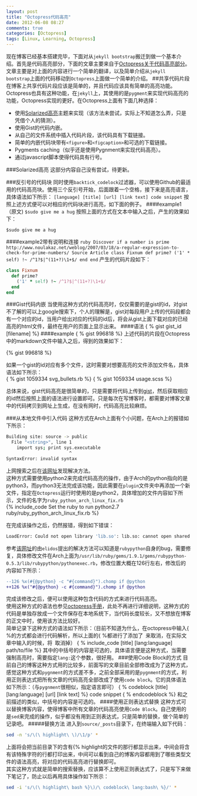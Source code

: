 ```yaml
---
layout: post
title: "Octopress代码高亮"
date: 2012-06-08 08:27
comments: true
categories: [Octopress]
tags: [Linux, Learning, Octopress]
---
```


现在博客已经基本搭建完毕，下面对从`jekyll bootstrap`搬迁到做一个基本介绍。首先是代码高亮部分，下面的文章主要来自于[Octopress关于代码高亮部分][lab1]。文章主要是对上面的内容进行一个简单的翻译，以及简单介绍从`jekyll bootstrap`上面的代码移动到`Octopress`上面做一个简单的介绍。
##共享代码片段
在博客上共享代码片段应该是简单的，并且代码应该具有简单的高亮功能。Octopress也具有这种功能，在`jekyll`上，其使用的是`pygment`来实现代码高亮的功能，Octopress实现的更好。在Octopress上面有下面几种选择：   

* 使用[Solarized高亮][lab2]主题来实现（该方法未尝试，实际上不知道怎么弄，只是凭借个人的猜测）。
* 使用Gist的代码内嵌。
* 从自己的文件系统中插入代码片段，该代码具有下载链接。
* 简单的内嵌代码块带有`<figure>`和`<figcaption>`和可选的下载链接。
* Pygments caching（似乎还是使用Pygnment来实现代码高亮）。
* 通过javascript脚本使得代码具有行号。

<!--more-->
###Solarized高亮
这部分内容自己没有尝试，待更新。

###反引号的代码块
同时使用`backtick_codelock`过滤器，可以使用Github的最适用的代码高亮块。使用三个反引号开始，后面跟着一个空格，接下来是高亮语言，具体语法如下所示：
      ``` [language] [title] [url] [link text]
      code snippet
      ```
按照上述方式便可以对相应的代码块进行高亮，如下面的例子。
####example1（原文)
     ```
     $sudo give me a hug
     ```
按照上面的方式在文本中输入之后，产生的效果如下：
```
$sudo give me a hug
```
####example2带有说明和连接
     ``` ruby Discover if a number is prime http://www.noulakaz.net/weblog/2007/03/18/a-regular-expression-to-check-for-prime-numbers/ Source Article
     class Fixnum
       def prime?
         ('1' * self) !~ /^1?$|^(11+?)\1+$/
       end
     end
     ```
产生的代码片段如下：
``` ruby Discover if a number is prime http://www.noulakaz.net/weblog/2007/03/18/a-regular-expression-to-check-for-prime-numbers/ Source Article
class Fixnum
  def prime?
    ('1' * self) !~ /^1?$|^(11+?)\1+$/
  end
end
```

###Gist代码内嵌
当使用这种方式的代码高亮时，仅仅需要的是gist的id，对gist不了解的可以上google搜索下，个人的理解是，gist对每段用户上传的代码段都会有一个对应的id，当用户给出对应的代码的id后，将会从gist上面下载对应的已经高亮的html文件，最终在用户的页面上显示出来。
####语法
     { % gist gist_id [filename] %}
####example
     { % gist 996818 %}
上述代码的片段在Octopress中的markdown文件中输入之后，得到的效果如下：  

{% gist 996818 %}

如果一个gist的id对应有多个文件，这时需要对想要高亮的文件添加文件名，具体语法如下所示：   
      { % gist 1059334 svg_bullets.rb %}
      { % gist 1059334 usage.scss %}

总体来说，gist代码高亮是很简单的，只是需要将代码上传到[gist][lab3]，然后获取相应的id然后按照上面的语法进行设置即可。只是每次在写博客时，都需要对博客文章中的代码拷贝到网址上生成，在没有网时，代码高亮比较麻烦。

###从本地文件中引入代码
这种方式在Arch上面有个小问题，在Arch上的报错如下所示：  
``` bash Arch error
Building site: source -> public
  File "<string>", line 1
    import sys; print sys.executable
                        ^
SyntaxError: invalid syntax
```
上网搜索之后在[该网址][lab4]发现解决方法。   
这种方式需要使用python2来完成代码高亮的操作，由于Arch的python指向的是python3，而python3无法完成该功能，因此需要在`plugin`文件夹中再添加一个新文件，指定在`Octopress`运行时使用的是python2，具体增加的文件内容如下所示，文件的名字为`ruby_python_arch_linux_fix.rb`  
{% include_code Set the ruby to run python2.7 ruby/ruby_python_arch_linux_fix.rb %}

在完成该操作之后，仍然报错，得到如下错误：  
``` bash Error message
LoadError: Could not open library 'lib.so': lib.so: cannot open shared object file: No such file or directory
```
参考[该网址][lab5]的由`elidos`提出的解决方法可以知道是`rubypython`自身的bug，需要修复，具体修改文件在Arch上面为`/usr/lib/ruby/gems/1.9.1/gems/rubypython-0.5.3/lib/rubypython/pythonexec.rb`，修改位置大概在126行左右，修改后的内容如下所示：
```diff fix the rubypython bug
--126 %x(#{@python} -c "#{command}").chomp if @python
++126 %x("#{@python} -c #{command}").chomp if @python
```
完成该修改之后，便可以使用这种包含代码的方式来进行代码高亮。   
使用这种方式的语法也参见[octopress手册][lab1]，此处不再进行详细说明，这种方式的代码是单独存放成一个文件保存在本地系统下，当代码长度较长，又不想放在博客的正文中时，使用该方法比较好。  
简单记录下这种方式的语法如下所示：（目前不知道为什么，在octopress中输入\{ %的方式都会进行代码解析，所以上面的\{ %都进行了添加了` `来取消，在实际文章中输入的时候，将` `取消掉）
    { % include_code [title] [lang:language] path/to/file %}
其中的中括号的内容是可选的，具体语言便是这种方式，当需要强制高亮时，需要指定`lang:`这个参数，很好用。
###使用Code Block的方式
目前自己的博客这种方式用的比较多，前面写的文章目前全部修改成为了这种方式，感觉这种方式和`pygnment`的方式差不多，之前全部采用的是`pygnment`的方式，利用正则表达式把所有文章的代码高亮全部改成了使用`code block`。它的具体语法如下所示：（与`pygnment`很相似，指定语言即可）
      { % codeblock [title] [lang:language] [url] [link text] %}
      code snippet
      { % endcodeblock %}
和之前描述的类似，中括号的内容是可选的。
####使用正则表达式替换
这种方式可以替换博客内容，使得博客中所有文章的代码高亮使用`Code Block`。自己使用的是`sed`来完成的操作，似乎都没有用到正则表达式，只是简单的替换，做个简单的记录吧。
#####替换方法
进入到`source/_posts`目录下，在终端输入如下代码：
``` bash Sed查看文章代码
sed -n 's/\(\ highlight\ \)/\1/p' *
```
上面将会把当前目录下的含有\{\% highlight的文件的那行都显示出来，中间会将含有该特殊字符的行都打印出来，中间可以看到自己的博客内容都用到了哪些类型文件的语法高亮，将对应的代码高亮进行替换即可。  
其实这种方式就是简单的搜索替换，应该算不上使用正则表达式了，只是写下来做下笔记了，防止以后再用具体操作如下所示：
``` bash Sed替换文件内容
sed -i 's/\(\ highlight\ bash %}\)/\ codeblock\ lang:bash\ %}/' *
```
[lab1]:http://octopress.org/docs/blogging/code/ "Octopress代码高亮"
[lab2]:http://ethanschoonover.com/solarized "Solarized高亮"
[lab3]:https://gist.github.com/
[lab4]:http://blog.gonzih.org/blog/2011/09/21/fix-octopress-pygments-error-on-arch-linux/
[lab5]:https://github.com/tmm1/pygments.rb/issues/10
